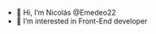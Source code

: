 - 👋 Hi, I’m Nicolás @Emedeo22
- 👀 I’m interested in Front-End developer
<!---
Emedeo22/Emedeo22 is a ✨ special ✨ repository because its `README.md` (this file) appears on your GitHub profile.
You can click the Preview link to take a look at your changes.
--->
